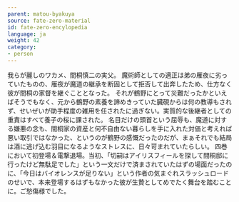 ```yaml
---
parent: matou-byakuya
source: fate-zero-material
id: fate-zero-encylopedia
language: ja
weight: 42
category:
- person
---
```


我らが麗しのワカメ、間桐慎二の実父。
魔術師としての適正は弟の雁夜に劣っていたものの、雁夜が魔道の継承を断固として拒否して出奔したため、仕方なく彼が間桐の家督を継ぐこととなった。
それが鶴野にとって災難だったかといえばそうでもなく、元から鶴野の素養を諦めきっていた臓硯からは何の教導もされず、せいぜいが助手程度の雑用を任されたに過ぎない。実質的な後継者としての重責はすべて養子の桜に課された。
名目だけの頭首という屈辱も、魔道に対する嫌悪の念も、間桐家の資産と何不自由ない暮らしを手に入れた対価と考えれば悪い取引ではなかった、というのが鶴野の感慨だったのだが、まぁそれでも結局は酒に逃げ込む羽目になるようなストレスに、日々苛まれていたらしい。
四巻において初登場＆電撃退場。当初、「切嗣はアイリスフィールを探して間桐邸に行ったけど無駄足でした」という一文だけで済まされていたはずの場面だったのに、「今日はバイオレンスが足りない」という作者の気まぐれスラッシュロードのせいで、本来登場するはずもなかった彼が生贄としてめでたく舞台を踏むことに。ご愁傷様でした。
